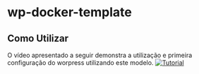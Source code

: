 # wp-docker-template
## Como Utilizar
O vídeo apresentado a seguir demonstra a utilização e primeira configuração do worpress utilizando este modelo.
[![Tutorial](https://img.youtube.com/vi/qbRaXnICgLc/0.jpg)](https://www.youtube.com/watch?v=qbRaXnICgLc)

